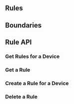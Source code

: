 
## Rules

## Boundaries

## Rule API

### Get Rules for a Device

### Get a Rule

### Create a Rule for a Device

### Delete a Rule
